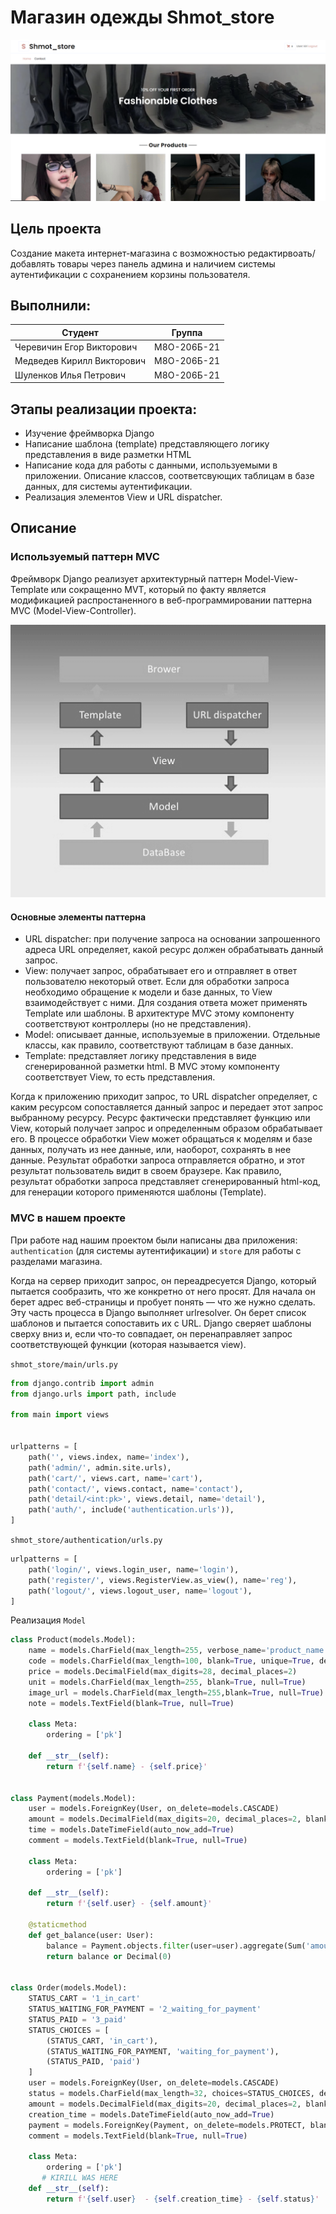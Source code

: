 Магазин одежды Shmot_store
============
![Заглавная страница сайта](https://github.com/LAshinCHE/shmot_store/blob/main/index.png)

Цель проекта
-------------
Создание макета интернет-магазина с возможностью редактирвоать/добавлять товары через панель админа и наличием системы аутентификации с сохранением корзины пользователя.

Выполнили:
-------------
| Студент                     | Группа             |
| --------------------------- |:------------------:| 
| Черевичин Егор Викторович   | М8О-206Б-21        | 
| Медведев Кирилл Викторович  |  М8О-206Б-21       | 
| Шуленков Илья Петрович      |  М8О-206Б-21       |   

Этапы реализации проекта:
-------------------------

- Изучение фреймворка Django
- Написание шаблона (template) представляющего логику представления в виде разметки HTML
- Написание кода для работы с данными, используемыми в приложении. Описание классов, соответсвующих таблицам в базе данных, для системы аутентификации.
- Реализация элементов View и URL dispatcher.

Описание
-----------

### Используемый паттерн MVC ###

Фреймворк Django реализует архитектурный паттерн Model-View-Template или сокращенно MVT, который по факту является модификацией распростаненного в веб-программировании паттерна MVC (Model-View-Controller). 

![MVC](https://github.com/LAshinCHE/shmot_store/blob/main/django_mvc.png)

#### Основные элементы паттерна ####
- URL dispatcher: при получение запроса на основании запрошенного адреса URL определяет, какой ресурс должен обрабатывать данный запрос.
- View: получает запрос, обрабатывает его и отправляет в ответ пользователю некоторый ответ. Если для обработки запроса необходимо обращение к модели и базе данных, то View взаимодействует с ними. Для создания ответа может применять Template или шаблоны. В архитектуре MVC этому компоненту соответствуют контроллеры (но не представления).
- Model: описывает данные, используемые в приложении. Отдельные классы, как правило, соответствуют таблицам в базе данных.
- Template: представляет логику представления в виде сгенерированной разметки html. В MVC этому компоненту соответствует View, то есть представления.

Когда к приложению приходит запрос, то URL dispatcher определяет, с каким ресурсом сопоставляется данный запрос и передает этот запрос выбранному ресурсу. Ресурс фактически представляет функцию или View, который получает запрос и определенным образом обрабатывает его. В процессе обработки View может обращаться к моделям и базе данных, получать из нее данные, или, наоборот, сохранять в нее данные. Результат обработки запроса отправляется обратно, и этот результат пользователь видит в своем браузере. Как правило, результат обработки запроса представляет сгенерированный html-код, для генерации которого применяются шаблоны (Template).

### MVC в нашем проекте ### 

При работе над нашим проектом были написаны два приложения: `authentication` (для системы аутентификации) и `store` для работы с разделами магазина.

Когда на сервер приходит запрос, он переадресуется Django, который пытается сообразить, что же конкретно от него просят. Для начала он берет адрес веб-страницы и пробует понять — что же нужно сделать. Эту часть процесса в Django выполняет urlresolver. Он берет список шаблонов и пытается сопоставить их с URL. Django сверяет шаблоны сверху вниз и, если что-то совпадает, он перенаправляет запрос соответствующей функции (которая называется view).

`shmot_store/main/urls.py`

```python
from django.contrib import admin
from django.urls import path, include

from main import views


urlpatterns = [
    path('', views.index, name='index'),
    path('admin/', admin.site.urls),
    path('cart/', views.cart, name='cart'),
    path('contact/', views.contact, name='contact'),
    path('detail/<int:pk>', views.detail, name='detail'),
    path('auth/', include('authentication.urls')),
]

```

`shmot_store/authentication/urls.py`
```python
urlpatterns = [
    path('login/', views.login_user, name='login'),
    path('register/', views.RegisterView.as_view(), name='reg'),
    path('logout/', views.logout_user, name='logout'),
]
```

Реализация `Model`

```python
class Product(models.Model):
    name = models.CharField(max_length=255, verbose_name='product_name')
    code = models.CharField(max_length=100, blank=True, unique=True, default=uuid.uuid4)
    price = models.DecimalField(max_digits=28, decimal_places=2)
    unit = models.CharField(max_length=255, blank=True, null=True)
    image_url = models.CharField(max_length=255,blank=True, null=True)
    note = models.TextField(blank=True, null=True)

    class Meta:
        ordering = ['pk']

    def __str__(self):
        return f'{self.name} - {self.price}'


class Payment(models.Model):
    user = models.ForeignKey(User, on_delete=models.CASCADE)
    amount = models.DecimalField(max_digits=20, decimal_places=2, blank=True, null=True)
    time = models.DateTimeField(auto_now_add=True)
    comment = models.TextField(blank=True, null=True)

    class Meta:
        ordering = ['pk']

    def __str__(self):
        return f'{self.user} - {self.amount}'

    @staticmethod
    def get_balance(user: User):
        balance = Payment.objects.filter(user=user).aggregate(Sum('amount'))['amount__sum']
        return balance or Decimal(0)


class Order(models.Model):
    STATUS_CART = '1_in_cart'
    STATUS_WAITING_FOR_PAYMENT = '2_waiting_for_payment'
    STATUS_PAID = '3_paid'
    STATUS_CHOICES = [
        (STATUS_CART, 'in_cart'),
        (STATUS_WAITING_FOR_PAYMENT, 'waiting_for_payment'),
        (STATUS_PAID, 'paid')
    ]
    user = models.ForeignKey(User, on_delete=models.CASCADE)
    status = models.CharField(max_length=32, choices=STATUS_CHOICES, default=STATUS_CART)
    amount = models.DecimalField(max_digits=20, decimal_places=2, blank=True, null=True)
    creation_time = models.DateTimeField(auto_now_add=True)
    payment = models.ForeignKey(Payment, on_delete=models.PROTECT, blank=True, null=True)
    comment = models.TextField(blank=True, null=True)

    class Meta:
        ordering = ['pk']
       # KIRILL WAS HERE
    def __str__(self):
        return f'{self.user}  - {self.creation_time} - {self.status}'

```
